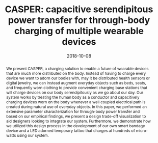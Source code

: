 ---
title: 'CASPER: capacitive serendipitous power transfer for through-body charging of multiple wearable devices'
authors: [wang, sharma, yzhao, patel]
conference: ACM International Symposium on Wearable Computers (ISWC), 2018
date: 2018-10-08
pdf: /pdfs/casper.pdf
image: /images/pubs/casper.jpg
thumbnail: /images/pubs/casper_thumb.png
caption: (Left) Prototype of a CASPER powered wound monitoring gauze pad worn on the user’s leg. The bed sheet acts as the body electrode, while the blanket acts as the floating electrode. (Right) The RX floating and body electrode feeds the 13.56MHz coupled signal into a multi-stage diode rectifier network for AC to DC conversion. A Zener diode prevents the power storage from over-voltage. Depending on the application, the power storage can be a simple capacitor or a solid state battery with a BQ25504 charge controller. A load can then be run from the stored DC power. 
citation: | 
    Edward J. Wang, Manuja Sharma, Yiran Zhao, and Shwetak N. Patel. 2018. CASPER: capacitive serendipitous power transfer for through-body charging of multiple wearable devices. In Proceedings of the 2018 ACM International Symposium on Wearable Computers (ISWC '18). ACM, New York, NY, USA, 188-195. DOI: https://doi.org/10.1145/3267242.3267254

bibtex: |
    @inproceedings{Wang:2018:CCS:3267242.3267254,
     author = {Wang, Edward J. and Sharma, Manuja and Zhao, Yiran and Patel, Shwetak N.},
     title = {CASPER: Capacitive Serendipitous Power Transfer for Through-body Charging of Multiple Wearable Devices},
     booktitle = {Proceedings of the 2018 ACM International Symposium on Wearable Computers},
     series = {ISWC '18},
     year = {2018},
     isbn = {978-1-4503-5967-2},
     location = {Singapore, Singapore},
     pages = {188--195},
     numpages = {8},
     url = {http://doi.acm.org/10.1145/3267242.3267254},
     doi = {10.1145/3267242.3267254},
     acmid = {3267254},
     publisher = {ACM},
     address = {New York, NY, USA},
     keywords = {capacitive on-body charging, power transfer, wearables},
    } 

abstract: |
    We present CASPER, a charging solution to enable a future of wearable devices that are much more distributed on the body. Instead of having to charge every device we want to adorn our bodies with, may it be distributed health sensors or digital jewelry, we can instead augment everyday objects such as beds, seats, and frequently worn clothing to provide convenient charging base stations that will charge devices on our body serendipitously as we go about our day. Our system works by treating the human body as a conductor and capacitively charging devices worn on the body whenever a well coupled electrical path is created during natural use of everyday objects. In this paper, we performed an extensive parameter characterization for through-body power transfer and based on our empirical findings, we present a design trade-off visualization to aid designers looking to integrate our system. Furthermore, we demonstrate how we utilized this design process in the development of our own smart bandage device and a LED adorned temporary tattoo that charges at hundreds of micro-watts using our system. 
---